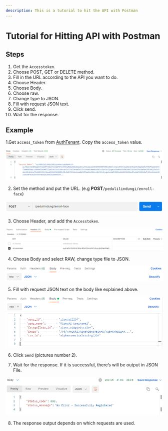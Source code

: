 ```yaml
---
description: This is a tutorial to hit the API with Postman
---
```


# Tutorial for Hitting API with Postman

## Steps

1. Get the `Accesstoken`.
2. Choose POST, GET or DELETE method.
3. Fill in the URL according to the API you want to do.
4. Choose Header.
5. Choose Body.
6. Choose raw.
7. Change type to JSON.
8. Fill with request JSON text.
9. Click send.
10. Wait for the response.

####  <a id="Example"></a>

## Example

1.Get `access_token` from [AuthTenant](../authtenant.md#1-post-client-login). Copy the `access_token` value.

![](../.gitbook/assets/access-token.png)

2. Set the method and put the URL. \(e.g **POST**`/pedulilindungi/enroll-face`\) 

![](../.gitbook/assets/pswpold.png)

3. Choose Header, and add the `Accesstoken`. 

![](../.gitbook/assets/lqp5isc.png)

4. Choose Body and select RAW, change type file to JSON. 

![](../.gitbook/assets/xhqzlkg.png)

5. Fill with request JSON text on the body like explained above. 

![](../.gitbook/assets/ahk0je6.png)

6. Click `Send` \(pictures number 2\).

7. Wait for the response. If it is successful, there’s will be output in JSON File.

![](../.gitbook/assets/yvz1d8c.png)

8. The response output depends on which requests are used.

